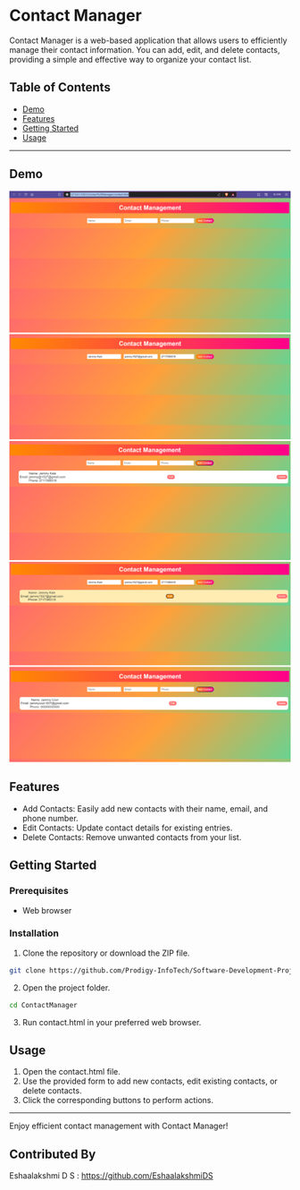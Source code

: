 # Contact Manager

Contact Manager is a web-based application that allows users to efficiently manage their contact information. You can add, edit, and delete contacts, providing a simple and effective way to organize your contact list.

## Table of Contents
- [Demo](#demo)
- [Features](#features)
- [Getting Started](#getting-started)
- [Usage](#usage)

---


## Demo

<img src="https://github.com/EshaalakshmiDS/Contact-Manager/blob/main/1.png" alt="Home Page"/>
<img src="https://github.com/EshaalakshmiDS/Contact-Manager/blob/main/2.png" alt="Adding contact details"/>
<img src="https://github.com/EshaalakshmiDS/Contact-Manager/blob/main/3.png" alt="Saved contact display"/>
<img src="https://github.com/EshaalakshmiDS/Contact-Manager/blob/main/4.png" alt="clicking edit"/>
<img src="https://github.com/EshaalakshmiDS/Contact-Manager/blob/main/6.png" alt="Display of edited contact"/>

## Features

- Add Contacts: Easily add new contacts with their name, email, and phone number.
- Edit Contacts: Update contact details for existing entries.
- Delete Contacts: Remove unwanted contacts from your list.

## Getting Started

### Prerequisites

- Web browser

### Installation

1. Clone the repository or download the ZIP file.

```bash
git clone https://github.com/Prodigy-InfoTech/Software-Development-Projects.git

```

2. Open the project folder.

```bash
cd ContactManager

```

3. Run contact.html in your preferred web browser.


## Usage

1. Open the contact.html file.
2. Use the provided form to add new contacts, edit existing contacts, or delete contacts.
3. Click the corresponding buttons to perform actions.
---

Enjoy efficient contact management with Contact Manager!

## Contributed By
Eshaalakshmi D S :  https://github.com/EshaalakshmiDS
